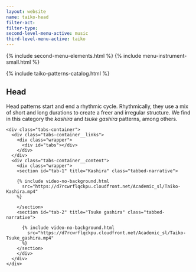 ```yaml
---
layout: website
name: taiko-head
filter-act:
filter-type:
second-level-menu-active: music
third-level-menu-active: taiko
---
```


{% include second-menu-elements.html %}
{% include menu-instrument-small.html %}

<main class="page-content">
<div class="wrapper sidebar-contents">
  <aside class="sidebar-contents__table">
    {% include taiko-patterns-catalog.html %}
  </aside>
  <section class="sidebar-contents__section">
  <div class="text-container">
    <h2>Head</h2>
    <p>Head patterns start and end a rhythmic cycle. Rhythmically, they use a mix of short and long durations to create a freer and irregular structure. We find in this category the <em>kashira</em> and <em>tsuke gashira</em> patterns, among others.</p>

    <div class="tabs-container">
      <div class="tabs-container__links">
        <div class="wrapper">
          <div id="tabs"></div>
        </div>
      </div>
      <div class="tabs-container__content">
        <div class="wrapper">
        <section id="tab-1" title="Kashira" class="tabbed-narrative">

        {% include video-no-background.html
          src="https://d7rcwrflqckpu.cloudfront.net/Academic_sl/Taiko-Kashira.mp4"
        %}

        </section>
        <section id="tab-2" title="Tsuke gashira" class="tabbed-narrative">

          {% include video-no-background.html
            src="https://d7rcwrflqckpu.cloudfront.net/Academic_sl/Taiko-Tsuke_gashira.mp4"
          %}
        </section>
        </div>
      </div>
    </div>

  </div>
  </section>
  </div>
</main>
